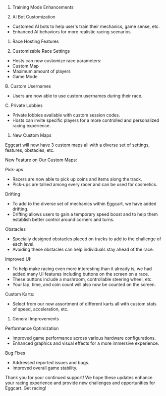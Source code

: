 ﻿1. Training Mode Enhancements

1. AI Bot Customization
- Customed AI bots to help user's train their mechanics, game sense, etc.
- Enhanced AI behaviors for more realistic racing scenarios.

1. Race Hosting Features

1. Customizable Race Settings
- Hosts can now customize race parameters:
- Custom Map
- Maximum amount of players
- Game Mode

B. Custom Usernames

- Users are now able to use custom usernames during their race.

C. Private Lobbies

- Private lobbies available with custom session codes.
- Hosts can invite specific players for a more controlled and personalized racing experience.


1. New Custom Maps

Eggcart will now have 3 custom maps all with a diverse set of settings, features, obstacles, etc.

New Feature on Our Custom Maps:

Pick-ups

- Racers are now able to pick up coins and items along the track.
- Pick-ups are tallied among every racer and can be used for cosmetics.

Drifting

- To add to the diverse set of mechanics within Eggcart, we have added drifting.
- Drifting allows users to gain a temporary speed boost and to help them establish better control around corners and turns.

Obstacles

- Specially designed obstacles placed on tracks to add to the challenge of each level.
- Avoiding these obstacles can help individuals stay ahead of the race.

Improved UI:

- To help make racing even more interesting than it already is, we had added many UI features including buttons on the screen on a race.
- These buttons include a mushroom, controllable steering wheel, etc.
- Your lap, time, and coin count will also now be counted on the screen.

Custom Karts:

- Select from our now assortment of different karts all with custom stats of speed, acceleration, etc.

1. General Improvements

Performance Optimization

- Improved game performance across various hardware configurations.
- Enhanced graphics and visual effects for a more immersive experience.

Bug Fixes

- Addressed reported issues and bugs.
- Improved overall game stability.

Thank you for your continued support! We hope these updates enhance your racing experience and provide new challenges and opportunities for Eggcart. Get racing!

